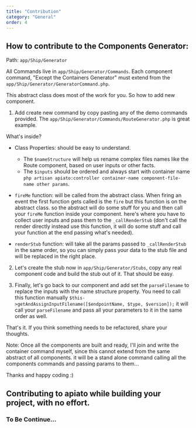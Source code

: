 ```yaml
---
title: "Contribution"
category: "General"
order: 4
---
```




## How to contribute to the Components Generator:

 Path: `app/Ship/Generator`

All Commands live in `app/Ship/Generator/Commands`.
Each component command, "Except the Containers Generator" must extend from the `app/Ship/Generator/GeneratorCommand.php`.

This abstract class does most of the work for you. So how to add new component.

1. Add create new command by copy pasting any of the demo commands provided. The `app/Ship/Generator/Commands/RouteGenerator.php` is great example.

What's inside?

- Class Properties: should be easy to understand.
  - The `$nameStructure` will help us rename complex files names like the Route component, based on user inputs or other facts.
  - The `$inputs` should be ordered and always start with container name `php artisan apiato:controller container-name component-file-name other params`.

- `fireMe` function: will be called from the abstract class. When firing an event the first function gets called is the `fire` but this function is on the abstract class. so the abstract will do some stuff for you and then call your `fireMe` function inside your component.
  here's where you have to collect user inputs and pass them to the `_callRenderStub` (don't call the render directly instead use this function, it will do some stuff and call your function at the end passing what's needed).

- `renderStub` function: will take all the params passed to `_callRenderStub` in the same order, so you can simply pass your data to the stub file and will be replaced in the right place.

2. Let's create the stub now in `app/Ship/Generator/Stubs`, copy any real component code and build the stub out of it. That should be easy.

3. Finally, let's go back to our component and add set the `parseFilename` to replace the inputs with the name structure property. You need to call this function manually `$this->getAndAssignInputFilename([$endpointName, $type, $version]);` it will call your `parseFilename` and pass all your parameters to it in the same order as well.

That's it. If you think something needs to be refactored, share your thoughts.

Note: Once all the components are built and ready,
I'll join and write the container command myself, since this cannot extend from the same abstract of all components.
it will be a stand alone command calling all the components commands and passing params to them...


Thanks and happy coding :)






## Contributing to apiato while building your project, with no effort.

### To Be Continue...
